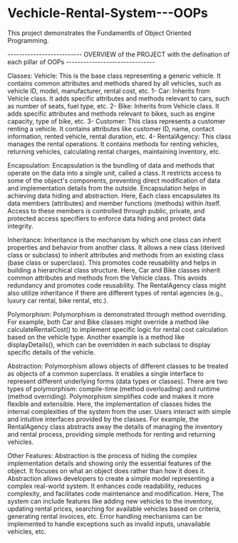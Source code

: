 # Vechicle-Rental-System---OOPs
This project demonstrates the Fundamentls of Object Oriented Programming.

-------------------------- OVERVIEW of the PROJECT  with the defination of each pillar of OOPs -------------------------------

Classes:
Vehicle: This is the base class representing a generic vehicle. It contains common attributes and methods shared by all vehicles, such as vehicle ID, model, manufacturer, rental cost, etc.
1- Car: Inherits from Vehicle class. It adds specific attributes and methods relevant to cars, such as number of seats, fuel type, etc.
2- Bike: Inherits from Vehicle class. It adds specific attributes and methods relevant to bikes, such as engine capacity, type of bike, etc.
3- Customer: This class represents a customer renting a vehicle. It contains attributes like customer ID, name, contact information, rented vehicle, rental duration, etc.
4- RentalAgency: This class manages the rental operations. It contains methods for renting vehicles, returning vehicles, calculating rental charges, maintaining inventory, etc.

Encapsulation:
Encapsulation is the bundling of data and methods that operate on the data into a single unit, called a class. It restricts access to some of the object's components, preventing direct modification of data and implementation details from the outside. 
Encapsulation helps in achieving data hiding and abstraction.
Here, Each class encapsulates its data members (attributes) and member functions (methods) within itself. Access to these members is controlled through public, private, and protected access specifiers to enforce data hiding and protect data integrity.

Inheritance:
Inheritance is the mechanism by which one class can inherit properties and behavior from another class. 
It allows a new class (derived class or subclass) to inherit attributes and methods from an existing class (base class or superclass). 
This promotes code reusability and helps in building a hierarchical class structure.
Here, Car and Bike classes inherit common attributes and methods from the Vehicle class. This avoids redundancy and promotes code reusability.
The RentalAgency class might also utilize inheritance if there are different types of rental agencies (e.g., luxury car rental, bike rental, etc.).

Polymorphism:
Polymorphism is demonstrated through method overriding. For example, both Car and Bike classes might override a method like calculateRentalCost() to implement specific logic for rental cost calculation based on the vehicle type.
Another example is a method like displayDetails(), which can be overridden in each subclass to display specific details of the vehicle.

Abstraction:
Polymorphism allows objects of different classes to be treated as objects of a common superclass. 
It enables a single interface to represent different underlying forms (data types or classes). 
There are two types of polymorphism: compile-time (method overloading) and runtime (method overriding).
Polymorphism simplifies code and makes it more flexible and extensible.
Here, the implementation of classes hides the internal complexities of the system from the user. Users interact with simple and intuitive interfaces provided by the classes.
For example, the RentalAgency class abstracts away the details of managing the inventory and rental process, providing simple methods for renting and returning vehicles.

Other Features:
Abstraction is the process of hiding the complex implementation details and showing only the essential features of the object. 
It focuses on what an object does rather than how it does it. 
Abstraction allows developers to create a simple model representing a complex real-world system. It enhances code readability, reduces complexity, and facilitates code maintenance and modification.
Here, The system can include features like adding new vehicles to the inventory, updating rental prices, searching for available vehicles based on criteria, generating rental invoices, etc.
Error handling mechanisms can be implemented to handle exceptions such as invalid inputs, unavailable vehicles, etc.
